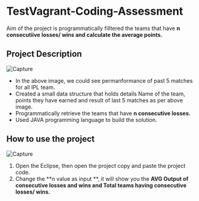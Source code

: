 # TestVagrant-Coding-Assessment
Aim of the project is programmatically filltered the teams that have **n consecutiive losses/ wins and calculate the average points.**
## Project Description
![Capture](https://user-images.githubusercontent.com/113209393/189519989-3e15e588-af6e-4762-b091-caa7c25277e8.PNG)
* In the above image, we could see permanformance of past 5 matches for all IPL team.
* Created a small data structure that holds details Name of the team, points they have earned and result of last 5 matches as per above image.
* Programmatically retrieve the teams that have **n consecutive losses.**
* Used JAVA programming language to build the solution.
## How to use the project
![Capture](https://user-images.githubusercontent.com/113209393/189632488-d3cd53ca-ca19-43c3-af13-115271753355.PNG)
1. Open the Eclipse, then open the project copy and paste the project code.
2. Change the **n value as input **, it will show you the **AVG Output of consecutive losses and wins and Total teams having consecutive losses/ wins.**

